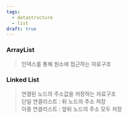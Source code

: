 ```yaml
---
tags:
  - datastructure
  - list
draft: true
---
```

### ArrayList
> 인덱스를 통해 원소에 접근하는 자료구조
### Linked List
> 연결된 노드의 주소값을 저장하는 자료구조 <br/>
> 단일 연결리스트 :  뒤 노드의 주소 저장 <br/>
> 이중 연결리스트 : 앞뒤 노드의 주소 모두 저장